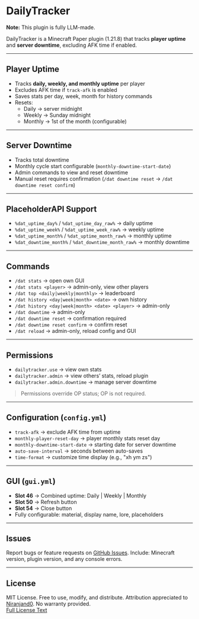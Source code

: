 # DailyTracker

**Note:** This plugin is fully LLM-made.

DailyTracker is a Minecraft Paper plugin (1.21.8) that tracks **player uptime** and **server downtime**, excluding AFK time if enabled.

---

## Player Uptime

- Tracks **daily, weekly, and monthly uptime** per player  
- Excludes AFK time if `track-afk` is enabled  
- Saves stats per day, week, month for history commands  
- Resets:
  - Daily → server midnight  
  - Weekly → Sunday midnight  
  - Monthly → 1st of the month (configurable)

---

## Server Downtime

- Tracks total downtime  
- Monthly cycle start configurable (`monthly-downtime-start-date`)  
- Admin commands to view and reset downtime  
- Manual reset requires confirmation (`/dat downtime reset` → `/dat downtime reset confirm`)

---

## PlaceholderAPI Support

- `%dat_uptime_day%` / `%dat_uptime_day_raw%` → daily uptime  
- `%dat_uptime_week%` / `%dat_uptime_week_raw%` → weekly uptime  
- `%dat_uptime_month%` / `%dat_uptime_month_raw%` → monthly uptime  
- `%dat_downtime_month%` / `%dat_downtime_month_raw%` → monthly downtime  

---

## Commands

- `/dat stats` → open own GUI  
- `/dat stats <player>` → admin-only, view other players  
- `/dat top <daily|weekly|monthly>` → leaderboard  
- `/dat history <day|week|month> <date>` → own history  
- `/dat history <day|week|month> <date> <player>` → admin-only  
- `/dat downtime` → admin-only  
- `/dat downtime reset` → confirmation required  
- `/dat downtime reset confirm` → confirm reset  
- `/dat reload` → admin-only, reload config and GUI  

---

## Permissions

- `dailytracker.use` → view own stats  
- `dailytracker.admin` → view others’ stats, reload plugin  
- `dailytracker.admin.downtime` → manage server downtime  

> Permissions override OP status; OP is not required.

---

## Configuration (`config.yml`)

- `track-afk` → exclude AFK time from uptime  
- `monthly-player-reset-day` → player monthly stats reset day  
- `monthly-downtime-start-date` → starting date for server downtime  
- `auto-save-interval` → seconds between auto-saves  
- `time-format` → customize time display (e.g., "xh ym zs")  

---

## GUI (`gui.yml`)

- **Slot 46** → Combined uptime: Daily | Weekly | Monthly  
- **Slot 50** → Refresh button  
- **Slot 54** → Close button  
- Fully configurable: material, display name, lore, placeholders  

---

## Issues

Report bugs or feature requests on [GitHub Issues](https://github.com/niranjand0/DailyTracker/issues). Include: Minecraft version, plugin version, and any console errors.

---

## License

MIT License. Free to use, modify, and distribute. Attribution appreciated to [Niranjand0](https://github.com/niranjand0). No warranty provided.  
[Full License Text](https://opensource.org/licenses/MIT)
